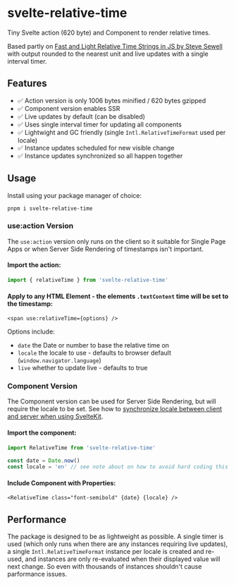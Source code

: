 # svelte-relative-time

Tiny Svelte action (620 byte) and Component to render relative times.

Based partly on [Fast and Light Relative Time Strings in JS by Steve Sewell](https://www.builder.io/blog/relative-time) with output rounded to the nearest unit and live updates with a single interval timer.

## Features

- ✅ Action version is only 1006 bytes minified / 620 bytes gzipped
- ✅ Component version enables SSR
- ✅ Live updates by default (can be disabled)
- ✅ Uses single interval timer for updating all components
- ✅ Lightwight and GC friendly (single `Intl.RelativeTimeFormat` used per locale)
- ✅ Instance updates scheduled for new visible change
- ✅ Instance updates synchronized so all happen together

## Usage

Install using your package manager of choice:

    pnpm i svelte-relative-time

### use:action Version

The `use:action` version only runs on the client so it suitable for Single Page Apps or when Server Side Rendering of timestamps isn't important.

#### Import the action:

```ts
import { relativeTime } from 'svelte-relative-time'
```

#### Apply to any HTML Element - the elements `.textContent` time will be set to the timestamp:

```svelte
<span use:relativeTime={options} />
```

Options include:

- `date` the Date or number to base the relative time on
- `locale` the locale to use - defaults to browser default (`window.navigator.language`)
- `live` whether to update live - defaults to true

### Component Version

The Component version can be used for Server Side Rendering, but will require the locale to be set. See how to [synchronize locale between client and server when using SvelteKit](https://www.captaincodeman.com/internationalization-formatting-with-intl-ssr-sveltekit).

#### Import the component:

```ts
import RelativeTime from 'svelte-relative-time'

const date = Date.now()
const locale = 'en' // see note about on how to avoid hard coding this for SSR
```

#### Include Component with Properties:

```svelte
<RelativeTime class="font-semibold" {date} {locale} />
```

## Performance

The package is designed to be as lightweight as possible. A single timer is used (which only runs when there are any instances requiring live updates), a single `Intl.RelativeTimeFormat` instance per locale is created and re-used, and instances are only re-evaluated when their displayed value will next change. So even with thousands of instances shouldn't cause parformance issues.
